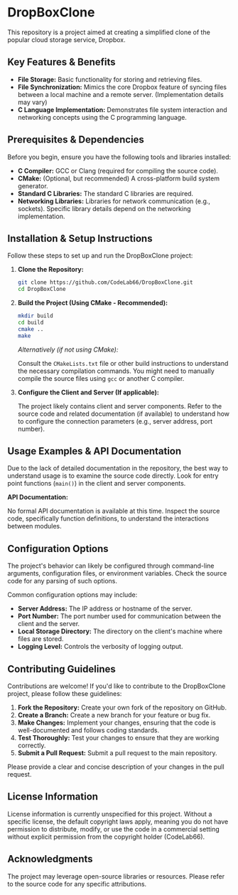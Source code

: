 # DropBoxClone

This repository is a project aimed at creating a simplified clone of the popular cloud storage service, Dropbox.

## Key Features & Benefits

*   **File Storage:** Basic functionality for storing and retrieving files.
*   **File Synchronization:** Mimics the core Dropbox feature of syncing files between a local machine and a remote server. (Implementation details may vary)
*   **C Language Implementation:** Demonstrates file system interaction and networking concepts using the C programming language.

## Prerequisites & Dependencies

Before you begin, ensure you have the following tools and libraries installed:

*   **C Compiler:**  GCC or Clang (required for compiling the source code).
*   **CMake:** (Optional, but recommended) A cross-platform build system generator.
*   **Standard C Libraries:** The standard C libraries are required.
*   **Networking Libraries:** Libraries for network communication (e.g., sockets). Specific library details depend on the networking implementation.

## Installation & Setup Instructions

Follow these steps to set up and run the DropBoxClone project:

1.  **Clone the Repository:**
    ```bash
    git clone https://github.com/CodeLab66/DropBoxClone.git
    cd DropBoxClone
    ```

2.  **Build the Project (Using CMake - Recommended):**

    ```bash
    mkdir build
    cd build
    cmake ..
    make
    ```

    *Alternatively (if not using CMake):*

    Consult the `CMakeLists.txt` file or other build instructions to understand the necessary compilation commands.  You might need to manually compile the source files using `gcc` or another C compiler.

3.  **Configure the Client and Server (If applicable):**

    The project likely contains client and server components.  Refer to the source code and related documentation (if available) to understand how to configure the connection parameters (e.g., server address, port number).

## Usage Examples & API Documentation

Due to the lack of detailed documentation in the repository, the best way to understand usage is to examine the source code directly.  Look for entry point functions (`main()`) in the client and server components.

**API Documentation:**

No formal API documentation is available at this time. Inspect the source code, specifically function definitions, to understand the interactions between modules.

## Configuration Options

The project's behavior can likely be configured through command-line arguments, configuration files, or environment variables. Check the source code for any parsing of such options.

Common configuration options may include:

*   **Server Address:** The IP address or hostname of the server.
*   **Port Number:** The port number used for communication between the client and the server.
*   **Local Storage Directory:** The directory on the client's machine where files are stored.
*   **Logging Level:** Controls the verbosity of logging output.

## Contributing Guidelines

Contributions are welcome! If you'd like to contribute to the DropBoxClone project, please follow these guidelines:

1.  **Fork the Repository:** Create your own fork of the repository on GitHub.
2.  **Create a Branch:** Create a new branch for your feature or bug fix.
3.  **Make Changes:** Implement your changes, ensuring that the code is well-documented and follows coding standards.
4.  **Test Thoroughly:** Test your changes to ensure that they are working correctly.
5.  **Submit a Pull Request:** Submit a pull request to the main repository.

Please provide a clear and concise description of your changes in the pull request.

## License Information

License information is currently unspecified for this project. Without a specific license, the default copyright laws apply, meaning you do not have permission to distribute, modify, or use the code in a commercial setting without explicit permission from the copyright holder (CodeLab66).

## Acknowledgments

The project may leverage open-source libraries or resources. Please refer to the source code for any specific attributions.